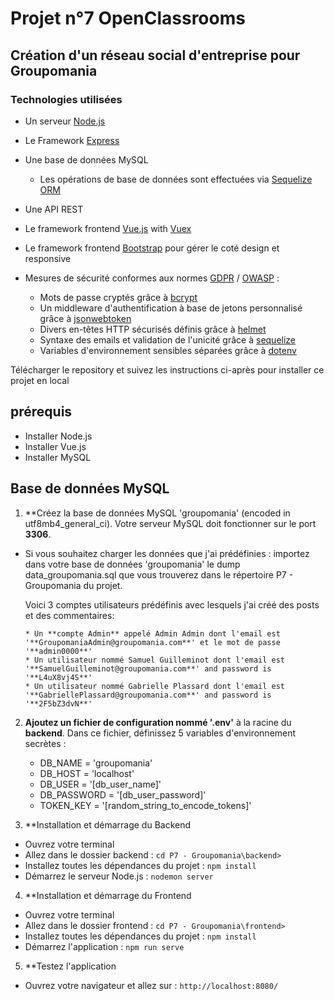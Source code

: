 # Projet n°7 OpenClassrooms

## Création d'un réseau social d'entreprise pour Groupomania

### Technologies utilisées

* Un serveur [Node.js](https://nodejs.org/en/)
* Le Framework [Express](https://expressjs.com/)
* Une base de données MySQL
    * Les opérations de base de données sont effectuées via [Sequelize ORM](https://sequelize.org/)
* Une API REST
* Le framework frontend [Vue.js](https://vuejs.org/) with [Vuex](https://vuex.vuejs.org/)
* Le framework frontend [Bootstrap](https://getbootstrap.com/) pour gérer le coté design et responsive


* Mesures de sécurité conformes aux normes [GDPR](https://www.cnil.fr/en/gdpr-developers-guide) / [OWASP](https://owasp.org/www-project-top-ten/) : 
    * Mots de passe cryptés grâce à [bcrypt](https://www.npmjs.com/package/bcrypt)
    * Un middleware d'authentification à base de jetons personnalisé grâce à [jsonwebtoken](https://www.npmjs.com/package/jsonwebtoken)
    * Divers en-têtes HTTP sécurisés définis grâce à [helmet](https://www.npmjs.com/package/helmet)
    * Syntaxe des emails et validation de l'unicité grâce à [sequelize](https://sequelize.org/)     
    * Variables d'environnement sensibles séparées grâce à [dotenv](https://www.npmjs.com/package/dotenv)      

Télécharger le repository et suivez les instructions ci-après pour installer ce projet en local

## prérequis

* Installer Node.js
* Installer Vue.js
* Installer MySQL

## Base de données MySQL

1. **Créez la base de données MySQL 'groupomania' (encoded in utf8mb4_general_ci). Votre serveur MySQL doit fonctionner sur le port **3306**.

* Si vous souhaitez charger les données que j'ai prédéfinies : importez dans votre base de données 'groupomania' le dump data_groupomania.sql que vous trouverez dans le répertoire P7 - Groupomania du projet.

    Voici 3 comptes utilisateurs prédéfinis avec lesquels j'ai créé des posts et des commentaires:
    
      * Un **compte Admin** appelé Admin Admin dont l'email est '**GroupomaniaAdmin@groupomania.com**' et le mot de passe '**admin0000**'
      * Un utilisateur nommé Samuel Guilleminot dont l'email est '**SamuelGuilleminot@groupomania.com**' and password is '**L4uX8vj4S**'
      * Un utilisateur nommé Gabrielle Plassard dont l'email est '**GabriellePlassard@groupomania.com**' and password is '**2F5bZ3dvN**'

2. **Ajoutez un fichier de configuration nommé '.env'** à la racine du **backend**. Dans ce fichier, définissez 5 variables d'environnement secrètes :
    * DB_NAME = 'groupomania'
    * DB_HOST = 'localhost'
    * DB_USER = '[db_user_name]'
    * DB_PASSWORD = '[db_user_password]'
    * TOKEN_KEY = '[random_string_to_encode_tokens]'
  

3. **Installation et démarrage du Backend

* Ouvrez votre terminal
* Allez dans le dossier backend : `cd P7 - Groupomania\backend>` 
* Installez toutes les dépendances du projet : `npm install`
* Démarrez le serveur Node.js : `nodemon server`

4. **Installation et démarrage du Frontend

* Ouvrez votre terminal
* Allez dans le dossier frontend : `cd P7 - Groupomania\frontend>` 
* Installez toutes les dépendances du projet : `npm install`
* Démarrez l'application : `npm run serve`

5. **Testez l'application
* Ouvrez votre navigateur et allez sur : `http://localhost:8080/`


